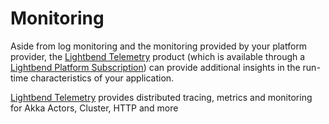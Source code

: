# Monitoring

Aside from log monitoring and the monitoring provided by your platform provider, the [Lightbend Telemetry](https://developer.lightbend.com/docs/telemetry/current/instrumentations/akka/akka.html) product (which is available through a [Lightbend Platform Subscription](https://www.lightbend.com/lightbend-platform-subscription)) can provide additional insights in the run-time characteristics of your application.

[Lightbend Telemetry](https://developer.lightbend.com/docs/telemetry/current/home.html) provides distributed tracing, metrics and monitoring for Akka Actors, Cluster, HTTP and more
